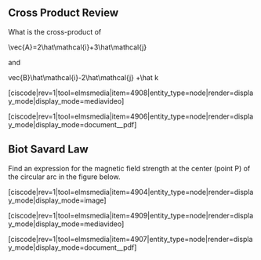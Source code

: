 ## Cross Product Review

What is the cross-product of 

<lrn-math>\vec{A}=2\hat\mathcal{i}+3\hat\mathcal{j} </lrn-math>

and

<lrn-math>vec{B}\hat\mathcal{i}-2\hat\mathcal{j} +\hat k</lrn-math>

[ciscode|rev=1|tool=elmsmedia|item=4908|entity_type=node|render=display_mode|display_mode=mediavideo]


[ciscode|rev=1|tool=elmsmedia|item=4906|entity_type=node|render=display_mode|display_mode=document__pdf]

## Biot Savard Law

Find an expression for the magnetic field strength at the center (point P) of the circular arc in the figure below.

[ciscode|rev=1|tool=elmsmedia|item=4904|entity_type=node|render=display_mode|display_mode=image]

[ciscode|rev=1|tool=elmsmedia|item=4909|entity_type=node|render=display_mode|display_mode=mediavideo]

[ciscode|rev=1|tool=elmsmedia|item=4907|entity_type=node|render=display_mode|display_mode=document__pdf]